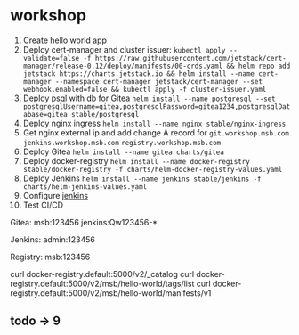 # workshop

1. Create hello world app
2. Deploy cert-manager and cluster issuer: `kubectl apply --validate=false -f https://raw.githubusercontent.com/jetstack/cert-manager/release-0.12/deploy/manifests/00-crds.yaml && helm repo add jetstack https://charts.jetstack.io && helm install --name cert-manager --namespace cert-manager jetstack/cert-manager --set webhook.enabled=false && kubectl apply -f cluster-issuer.yaml`
3. Deploy psql with db for Gitea `helm install --name postgresql --set postgresqlUsername=gitea,postgresqlPassword=gitea1234,postgresqlDatabase=gitea stable/postgresql`
4. Deploy nginx ingress `helm install --name nginx stable/nginx-ingress`
5. Get nginx external ip and add change A record for `git.workshop.msb.com` `jenkins.workshop.msb.com` `registry.workshop.msb.com`
6. Deploy Gitea `helm install --name gitea charts/gitea`
7. Deploy docker-registry `helm install --name docker-registry stable/docker-registry -f charts/helm-docker-registry-values.yaml`
8. Deploy Jenkins `helm install --name jenkins stable/jenkins -f charts/helm-jenkins-values.yaml`
9. Configure [jenkins](https://mike42.me/blog/2019-05-how-to-integrate-gitea-and-jenkins)
10. Test CI/CD

Gitea:
msb:123456
jenkins:Qw123456-*

Jenkins:
admin:123456

Registry:
msb:123456

curl docker-registry.default:5000/v2/_catalog
curl docker-registry.default:5000/v2/msb/hello-world/tags/list
curl docker-registry.default:5000/v2/msb/hello-world/manifests/v1

## todo -> 9

